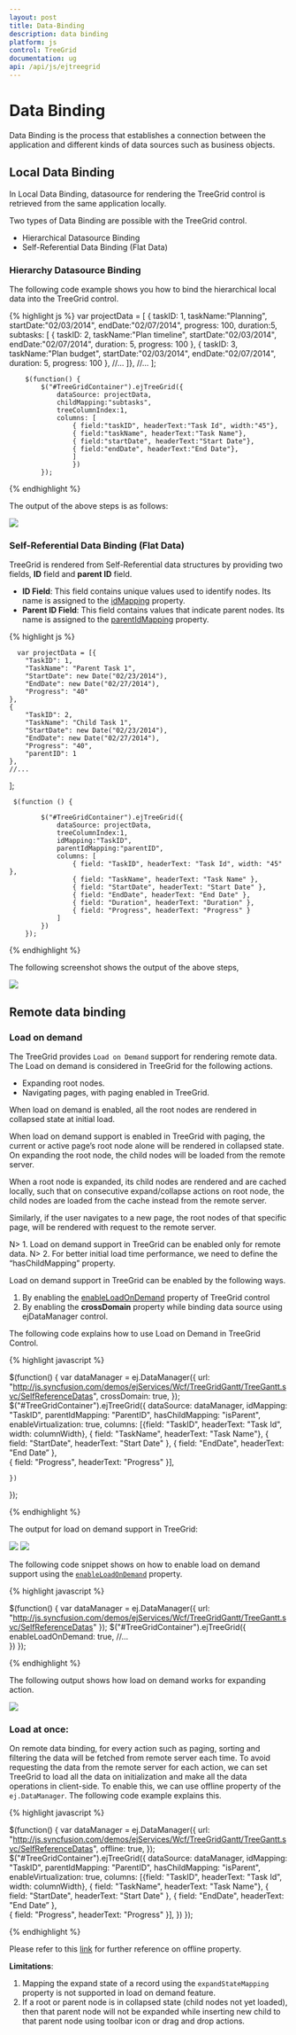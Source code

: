 ```yaml
---
layout: post
title: Data-Binding
description: data binding
platform: js
control: TreeGrid
documentation: ug
api: /api/js/ejtreegrid
---
```


# Data Binding

Data Binding is the process that establishes a connection between the application and different kinds of data sources such as business objects.

## Local Data Binding

In Local Data Binding, datasource for rendering the TreeGrid control is retrieved from the same application locally.

Two types of Data Binding are possible with the TreeGrid control. 

* Hierarchical Datasource Binding
* Self-Referential Data Binding (Flat Data)

### Hierarchy Datasource Binding

The following code example shows you how to bind the hierarchical local data into the TreeGrid control.

{% highlight js %}
            var projectData = [
                    {
                    taskID: 1,
                    taskName:"Planning",
                    startDate:"02/03/2014",
                    endDate:"02/07/2014",
                    progress: 100,
                    duration:5,
                    subtasks: [
                    {
                        taskID: 2,
                        taskName:"Plan timeline",
                        startDate:"02/03/2014",
                        endDate:"02/07/2014",
                        duration: 5,
                        progress: 100
                     },
                     {
                        taskID: 3,
                        taskName:"Plan budget",
                        startDate:"02/03/2014",
                        endDate:"02/07/2014",
                        duration: 5,
                        progress: 100
                        },
                        //...
            ]},
            //...
            ];
            
        $(function() {
            $("#TreeGridContainer").ejTreeGrid({
                dataSource: projectData,
                childMapping:"subtasks",
                treeColumnIndex:1,
                columns: [
                    { field:"taskID", headerText:"Task Id", width:"45"},
                    { field:"taskName", headerText:"Task Name"},
                    { field:"startDate", headerText:"Start Date"},
                    { field:"endDate", headerText:"End Date"},
                    ]
                    })
            });
                 

{% endhighlight %}

The output of the above steps is as follows:

![](/js/TreeGrid/Data-Binding_images/Data-Binding_img1.png)

### Self-Referential Data Binding (Flat Data)

TreeGrid is rendered from Self-Referential data structures by providing two fields, **ID** field and **parent ID** field.

* **ID Field**:  This field contains unique values used to identify nodes. Its name is assigned to the [idMapping](/api/js/ejtreegrid#members:idmapping) property.
* **Parent ID Field**: This field contains values that indicate parent nodes. Its name is assigned to the [parentIdMapping](/api/js/ejtreegrid#members:parentidmapping) property.

{% highlight js %}

      var projectData = [{
        "TaskID": 1,
        "TaskName": "Parent Task 1",
        "StartDate": new Date("02/23/2014"),
        "EndDate": new Date("02/27/2014"),
        "Progress": "40"
    },
    {
        "TaskID": 2,
        "TaskName": "Child Task 1",
        "StartDate": new Date("02/23/2014"),
        "EndDate": new Date("02/27/2014"),
        "Progress": "40",
        "parentID": 1
    },
    //...
];

     $(function () {

            $("#TreeGridContainer").ejTreeGrid({
                dataSource: projectData,
                treeColumnIndex:1,
                idMapping:"TaskID",
                parentIdMapping:"parentID",
                columns: [
                    { field: "TaskID", headerText: "Task Id", width: "45" },
                    { field: "TaskName", headerText: "Task Name" },
                    { field: "StartDate", headerText: "Start Date" },
                    { field: "EndDate", headerText: "End Date" },
                    { field: "Duration", headerText: "Duration" },
                    { field: "Progress", headerText: "Progress" }
                ]
            })
        });


{% endhighlight %}

The following screenshot shows the output of the above steps,

![](/js/TreeGrid/Data-Binding_images/Data-Binding_img2.png)

## Remote data binding

### Load on demand

The TreeGrid provides `Load on Demand` support for rendering remote data. The Load on demand is considered in TreeGrid for the following actions.

* Expanding root nodes.
* Navigating pages, with paging enabled in TreeGrid.

When load on demand is enabled, all the root nodes are rendered in collapsed state at initial load.

When load on demand support is enabled in TreeGrid with paging, the current or active page’s root node alone will be rendered in collapsed state. On expanding the root node, the child nodes will be loaded from the remote server. 

When a root node is expanded, its child nodes are rendered and are cached locally, such that on consecutive expand/collapse actions on root node, the child nodes are loaded from the cache instead from the remote server.

Similarly, if the user navigates to a new page, the root nodes of that specific page, will be rendered with request to the remote server.

N> 1. Load on demand support in TreeGrid can be enabled only for remote data.
N> 2. For better initial load time performance, we need to define the “hasChildMapping” property.

Load on demand support in TreeGrid can be enabled by the following ways.

1. By enabling the [enableLoadOnDemand](/api/js/ejtreegrid#members:enableloadondemand) property of TreeGrid control
2. By enabling the **crossDomain** property while binding data source using ejDataManager control.

The following code explains how to use Load on Demand in TreeGrid Control.

{% highlight javascript %}

$(function() {
    var dataManager = ej.DataManager({
        url: "http://js.syncfusion.com/demos/ejServices/Wcf/TreeGridGantt/TreeGantt.svc/SelfReferenceDatas",
        crossDomain: true,
    });
    $("#TreeGridContainer").ejTreeGrid({
        dataSource: dataManager,
        idMapping: "TaskID",
        parentIdMapping: "ParentID",
        hasChildMapping: "isParent",
        enableVirtualization: true,
        columns: [{field: "TaskID", headerText: "Task Id", width: columnWidth},
                  { field: "TaskName", headerText: "Task Name"},
                  { field: "StartDate", headerText: "Start Date" },
                  { field: "EndDate", headerText: "End Date” },   
                  { field: "Progress", headerText: "Progress" }],

    })
});

{% endhighlight %}

The output for load on demand support in TreeGrid:

![](/js/TreeGrid/Data-Binding_images/Data-Binding_img3.png)
![](/js/TreeGrid/Data-Binding_images/Data-Binding_img4.png)

The following code snippet shows on how to enable load on demand support using the [`enableLoadOnDemand`](https://help.syncfusion.com/api/js/ejtreegrid#members:enableLoadOnDemand "enableLoadOnDemand") property.

{% highlight javascript %}


$(function() {
    var dataManager = ej.DataManager({
        url: "http://js.syncfusion.com/demos/ejServices/Wcf/TreeGridGantt/TreeGantt.svc/SelfReferenceDatas"
    });
    $("#TreeGridContainer").ejTreeGrid({
        enableLoadOnDemand: true,
        //...         
    })
});

{% endhighlight %}

The following output shows how load on demand works for expanding action.

![](/js/TreeGrid/Data-Binding_images/Data-Binding_img5.png)

### Load at once:

On remote data binding, for every action such as paging, sorting and filtering the data will be fetched from remote server each time. To avoid requesting the data from the remote server for each action, we can set TreeGrid to load all the data on initialization and make all the data operations in client-side. To enable this, we can use offline property of the `ej.DataManager`. The following code example explains this.

{% highlight javascript %}

$(function() {
    var dataManager = ej.DataManager({
        url: "http://js.syncfusion.com/demos/ejServices/Wcf/TreeGridGantt/TreeGantt.svc/SelfReferenceDatas",
        offline: true,
    });
    $("#TreeGridContainer").ejTreeGrid({
        dataSource: dataManager,
        idMapping: "TaskID",
        parentIdMapping: "ParentID",
        hasChildMapping: "isParent",
        enableVirtualization: true,
        columns: [{field: "TaskID", headerText: "Task Id", width: columnWidth},
                  { field: "TaskName", headerText: "Task Name"},
                  { field: "StartDate", headerText: "Start Date" },
                  { field: "EndDate", headerText: "End Date” },   
                  { field: "Progress", headerText: "Progress" }],
    })
});

{% endhighlight %}

Please refer to this [link](https://help.syncfusion.com/js/datamanager/data-binding#offline-mode "offline") for further reference on offline property.

**Limitations**:

1. Mapping the expand state of a record using the `expandStateMapping` property is not supported in load on demand feature.
2. If a root or parent node is in collapsed state (child nodes not yet loaded), then that parent node will not be expanded while inserting new child to that parent node using toolbar icon or drag and drop actions.

